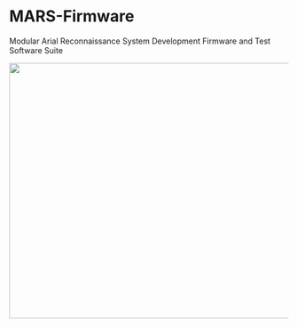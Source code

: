# MARS-Firmware

Modular Arial Reconnaissance System Development Firmware and Test Software Suite

<p align = "center">
<img src = "https://github.com/nyameaama/MARS-Flight-System-Firmware/blob/dev-flight/assets/HIVE_2_2023-Feb-17_03-17-15AM-000_CustomizedView11621291060_jpg.jpg" width = "1000" height = "460"/>
</p>
